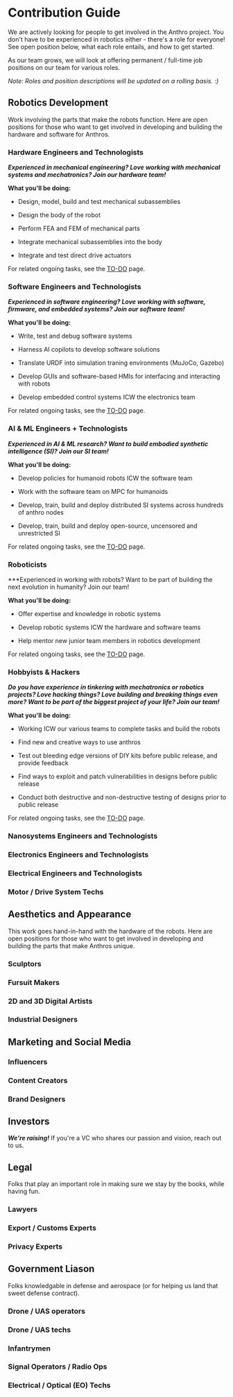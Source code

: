 # Contribution Guide

We are actively looking for people to get involved in the Anthro project. You don't have to be experienced in robotics either - there's a role for everyone! See open position below, what each role entails, and how to get started. 

As our team grows, we will look at offering permanent / full-time job positions on our team for various roles.

*Note: Roles and position descriptions will be updated on a rolling basis. :)*

## Robotics Development

Work involving the parts that make the robots function. Here are open positions for those who want to get involved in developing and building the hardware and software for Anthros. 

### Hardware Engineers and Technologists

***Experienced in mechanical engineering? Love working with mechanical systems and mechatronics? Join our hardware team!***

**What you'll be doing:** 

- Design, model, build and test mechanical subassemblies 

- Design the body of the robot 

- Perform FEA and FEM of mechanical parts 

- Integrate mechanical subassemblies into the body 

- Integrate and test direct drive actuators 

For related ongoing tasks, see the [TO-DO](TO-DO.md#hardware) page.

### Software Engineers and Technologists

***Experienced in software engineering? Love working with software, firmware, and embedded systems? Join our software team!***

**What you'll be doing:**

- Write, test and debug software systems

- Harness AI copilots to develop software solutions

- Translate URDF into simulation traning environments (MuJoCo, Gazebo)

- Develop GUIs and software-based HMIs for interfacing and interacting with robots

- Develop embedded control systems ICW the electronics team

For related ongoing tasks, see the [TO-DO](TO-DO.md#software) page.

### AI & ML Engineers + Technologists

***Experienced in AI & ML research? Want to build embodied synthetic intelligence (SI)? Join our SI team!***

**What you'll be doing:**

- Develop policies for humanoid robots ICW the software team

- Work with the software team on MPC for humanoids

- Develop, train, build and deploy distributed SI systems across hundreds of anthro nodes

- Develop, train, build and deploy open-source, uncensored and unrestricted SI

For related ongoing tasks, see the [TO-DO](TO-DO.md#SI) page.

### Roboticists

***Experienced in working with robots? Want to be part of building the next evolution in humanity? Join our team!

**What you'll be doing:**

- Offer expertise and knowledge in robotic systems

- Develop robotic systems ICW the hardware and software teams

- Help mentor new junior team members in robotics development


For related ongoing tasks, see the [TO-DO](TO-DO.md) page.

### Hobbyists & Hackers

***Do you have experience in tinkering with mechatronics or robotics projects? Love hacking things? Love building *and* breaking things even more? Want to be part of the biggest project of your life? Join our team!***

**What you'll be doing:**

- Working ICW our various teams to complete tasks and build the robots

- Find new and creative ways to use anthros

- Test out bleeding edge versions of DIY kits before public release, and provide feedback

- Find ways to exploit and patch vulnerabilities in designs before public release

- Conduct both destructive and non-destructive testing of designs prior to public release

For related ongoing tasks, see the [TO-DO](TO-DO.md#hacker) page.

### Nanosystems Engineers and Technologists 

### Electronics Engineers and Technologists

### Electrical Engineers and Technologists

### Motor / Drive System Techs

## Aesthetics and Appearance

This work goes hand-in-hand with the hardware of the robots. Here are open positions for those who want to get involved in developing and building the parts that make Anthros unique. 

### Sculptors 

### Fursuit Makers

### 2D and 3D Digital Artists

### Industrial Designers

## Marketing and Social Media

### Influencers

### Content Creators

### Brand Designers

## Investors

***We're raising!*** If you're a VC who shares our passion and vision, reach out to us.

## Legal

Folks that play an important role in making sure we stay by the books, while having fun.

### Lawyers

### Export / Customs Experts

### Privacy Experts

## Government Liason

Folks knowledgable in defense and aerospace (or for helping us land that sweet defense contract). 

### Drone / UAS operators

### Drone / UAS techs

### Infantrymen

### Signal Operators / Radio Ops

### Electrical / Optical (EO) Techs